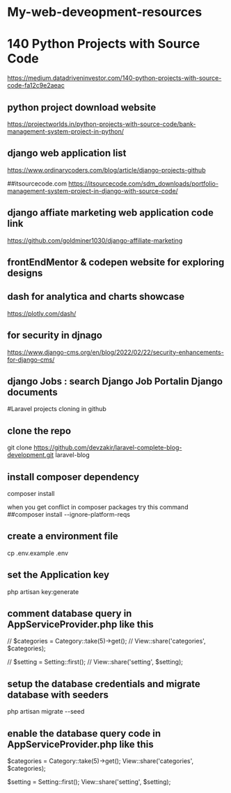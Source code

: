 # My-web-deveopment-resources

# 140 Python Projects with Source Code
https://medium.datadriveninvestor.com/140-python-projects-with-source-code-fa12c9e2aeac

## python project download website
https://projectworlds.in/python-projects-with-source-code/bank-management-system-project-in-python/

## django web application list
https://www.ordinarycoders.com/blog/article/django-projects-github

##itsourcecode.com
https://itsourcecode.com/sdm_downloads/portfolio-management-system-project-in-django-with-source-code/

## django affiate marketing web application code link 
https://github.com/goldminer1030/django-affiliate-marketing

## frontEndMentor & codepen website for exploring designs

## dash for analytica and charts showcase
https://plotly.com/dash/

## for security in djnago
https://www.django-cms.org/en/blog/2022/02/22/security-enhancements-for-django-cms/

## django Jobs : search  Django Job Portalin Django documents


#Laravel projects cloning in github
## clone the repo
git clone https://github.com/devzakir/laravel-complete-blog-development.git laravel-blog

## install composer dependency
composer install

when you get conflict in composer packages try this command
##composer install --ignore-platform-reqs

## create a environment file
cp .env.example .env

## set the Application key
php artisan key:generate

## comment database query in AppServiceProvider.php like this
// $categories = Category::take(5)->get();
// View::share('categories', $categories);

// $setting = Setting::first();
// View::share('setting', $setting);

## setup the database credentials and migrate database with seeders
php artisan migrate --seed

## enable the database query code in AppServiceProvider.php like this
$categories = Category::take(5)->get();
View::share('categories', $categories);

$setting = Setting::first();
View::share('setting', $setting);
